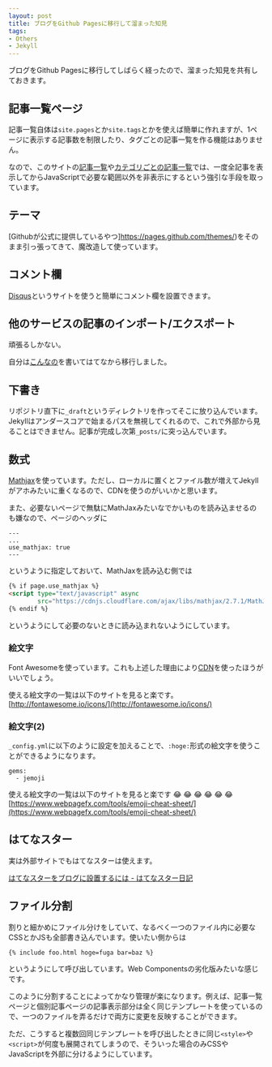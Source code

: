 ```yaml
---
layout: post
title: ブログをGithub Pagesに移行して溜まった知見
tags:
- Others
- Jekyll
---
```


ブログをGithub Pagesに移行してしばらく経ったので、溜まった知見を共有しておきます。

## 記事一覧ページ
記事一覧自体は`site.pages`とか`site.tags`とかを使えば簡単に作れますが、1ページに表示する記事数を制限したり、タグごとの記事一覧を作る機能はありません。

なので、このサイトの[記事一覧](/articles.html)や[カテゴリごとの記事一覧](/articles.html#Haskell)では、一度全記事を表示してからJavaScriptで必要な範囲以外を非表示にするという強引な手段を取っています。

## テーマ
[Githubが公式に提供しているやつ]https://pages.github.com/themes/)をそのまま引っ張ってきて、魔改造して使っています。

## コメント欄
[Disqus](https://disqus.com/)というサイトを使うと簡単にコメント欄を設置できます。

## 他のサービスの記事のインポート/エクスポート
頑張るしかない。

自分は[こんなの](/2017/06/13/import-from-hatena.html)を書いてはてなから移行しました。

## 下書き
リポジトリ直下に`_draft`というディレクトリを作ってそこに放り込んでいます。Jekyllはアンダースコアで始まるパスを無視してくれるので、これで外部から見ることはできません。記事が完成し次第`_posts/`に突っ込んでいます。

## 数式
[Mathjax](https://www.mathjax.org/)を使っています。ただし、ローカルに置くとファイル数が増えてJekyllがアホみたいに重くなるので、CDNを使うのがいいかと思います。

また、必要ないページで無駄にMathJaxみたいなでかいものを読み込ませるのも嫌なので、ページのヘッダに

```
---
...
use_mathjax: true
---
```

というように指定しておいて、MathJaxを読み込む側では

``` html
{% if page.use_mathjax %}
<script type="text/javascript" async
        src="https://cdnjs.cloudflare.com/ajax/libs/mathjax/2.7.1/MathJax.js?config=TeX-AMS_CHTML"></script>
{% endif %}
```

というようにして必要のないときに読み込まれないようにしています。

### 絵文字
Font Awesome<i class="fa fa-bug" aria-hidden="true"></i>を使っています。これも上述した理由により[CDN](https://www.bootstrapcdn.com/fontawesome/)を使ったほうがいいでしょう。

使える絵文字の一覧は以下のサイトを見ると楽です。
[http://fontawesome.io/icons/](http://fontawesome.io/icons/)

### 絵文字(2)
`_config.yml`に以下のように設定を加えることで、`:hoge:`形式の絵文字を使うことができるようになります。

```
gems:
  - jemoji
```

使える絵文字の一覧は以下のサイトを見ると楽です :joy: :joy: :joy: :joy: :joy: :joy:
[https://www.webpagefx.com/tools/emoji-cheat-sheet/](https://www.webpagefx.com/tools/emoji-cheat-sheet/)

## はてなスター
実は外部サイトでもはてなスターは使えます。

[はてなスターをブログに設置するには - はてなスター日記](http://d.hatena.ne.jp/hatenastar/20070707)

## ファイル分割
割りと細かめにファイル分けをしていて、なるべく一つのファイル内に必要なCSSとかJSも全部書き込んでいます。使いたい側からは

```
{% include foo.html hoge=fuga bar=baz %}
```

というようにして呼び出しています。Web Componentsの劣化版みたいな感じです。

このように分割することによってかなり管理が楽になります。例えば、記事一覧ページと個別記事ページの記事表示部分は全く同じテンプレートを使っているので、一つのファイルを弄るだけで両方に変更を反映することができます。

ただ、こうすると複数回同じテンプレートを呼び出したときに同じ`<style>`や`<script>`が何度も展開されてしまうので、そういった場合のみCSSやJavaScriptを外部に分けるようにしています。